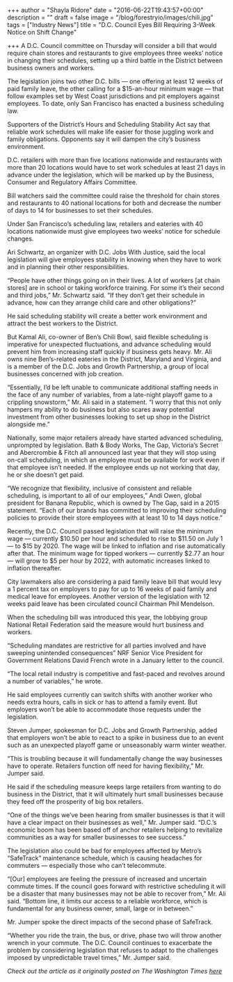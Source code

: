 +++
author = "Shayla Ridore"
date = "2016-06-22T19:43:57+00:00"
description = ""
draft = false
image = "/blog/forestryio/images/chili.jpg"
tags = ["Industry News"]
title = "D.C. Council Eyes Bill Requiring 3-Week Notice on Shift Change"

+++
A D.C. Council committee on Thursday will consider a bill that would require chain stores and restaurants to give employees three weeks’ notice in changing their schedules, setting up a third battle in the District between business owners and workers.

The legislation joins two other D.C. bills — one offering at least 12 weeks of paid family leave, the other calling for a $15-an-hour minimum wage — that follow examples set by West Coast jurisdictions and pit employers against employees. To date, only San Francisco has enacted a business scheduling law.

Supporters of the District’s Hours and Scheduling Stability Act say that reliable work schedules will make life easier for those juggling work and family obligations. Opponents say it will dampen the city’s business environment.

D.C. retailers with more than five locations nationwide and restaurants with more than 20 locations would have to set work schedules at least 21 days in advance under the legislation, which will be marked up by the Business, Consumer and Regulatory Affairs Committee.

Bill watchers said the committee could raise the threshold for chain stores and restaurants to 40 national locations for both and decrease the number of days to 14 for businesses to set their schedules.

Under San Francisco’s scheduling law, retailers and eateries with 40 locations nationwide must give employees two weeks’ notice for schedule changes.

Ari Schwartz, an organizer with D.C. Jobs With Justice, said the local legislation will give employees stability in knowing when they have to work and in planning their other responsibilities.

“People have other things going on in their lives. A lot of workers [at chain stores] are in school or taking workforce training. For some it’s their second and third jobs,” Mr. Schwartz said. “If they don’t get their schedule in advance, how can they arrange child care and other obligations?”

He said scheduling stability will create a better work environment and attract the best workers to the District.

But Kamal Ali, co-owner of Ben’s Chili Bowl, said flexible scheduling is imperative for unexpected fluctuations, and advance scheduling would prevent him from increasing staff quickly if business gets heavy. Mr. Ali owns nine Ben’s-related eateries in the District, Maryland and Virginia, and is a member of the D.C. Jobs and Growth Partnership, a group of local businesses concerned with job creation.

“Essentially, I’d be left unable to communicate additional staffing needs in the face of any number of variables, from a late-night playoff game to a crippling snowstorm,” Mr. Ali said in a statement. “I worry that this not only hampers my ability to do business but also scares away potential investment from other businesses looking to set up shop in the District alongside me.”

Nationally, some major retailers already have started advanced scheduling, unprompted by legislation. Bath & Body Works, The Gap, Victoria’s Secret and Abercrombie & Fitch all announced last year that they will stop using on-call scheduling, in which an employee must be available for work even if that employee isn’t needed. If the employee ends up not working that day, he or she doesn’t get paid.

“We recognize that flexibility, inclusive of consistent and reliable scheduling, is important to all of our employees,” Andi Owen, global president for Banana Republic, which is owned by The Gap, said in a 2015 statement. “Each of our brands has committed to improving their scheduling policies to provide their store employees with at least 10 to 14 days notice.”

Recently, the D.C. Council passed legislation that will raise the minimum wage — currently $10.50 per hour and scheduled to rise to $11.50 on July 1 — to $15 by 2020\. The wage will be linked to inflation and rise automatically after that. The minimum wage for tipped workers — currently $2.77 an hour — will grow to $5 per hour by 2022, with automatic increases linked to inflation thereafter.

City lawmakers also are considering a paid family leave bill that would levy a 1 percent tax on employers to pay for up to 16 weeks of paid family and medical leave for employees. Another version of the legislation with 12 weeks paid leave has been circulated council Chairman Phil Mendelson.

When the scheduling bill was introduced this year, the lobbying group National Retail Federation said the measure would hurt business and workers.

“Scheduling mandates are restrictive for all parties involved and have sweeping unintended consequences” NRF Senior Vice President for Government Relations David French wrote in a January letter to the council.

“The local retail industry is competitive and fast-paced and revolves around a number of variables,” he wrote.

He said employees currently can switch shifts with another worker who needs extra hours, calls in sick or has to attend a family event. But employers won’t be able to accommodate those requests under the legislation.

Steven Jumper, spokesman for D.C. Jobs and Growth Partnership, added that employers won’t be able to react to a spike in business due to an event such as an unexpected playoff game or unseasonably warm winter weather.

“This is troubling because it will fundamentally change the way businesses have to operate. Retailers function off need for having flexibility,” Mr. Jumper said.

He said if the scheduling measure keeps large retailers from wanting to do business in the District, that it will ultimately hurt small businesses because they feed off the prosperity of big box retailers.

“One of the things we’ve been hearing from smaller businesses is that it will have a clear impact on their businesses as well,” Mr. Jumper said. “D.C.’s economic boom has been based off of anchor retailers helping to revitalize communities as a way for smaller businesses to see success.”

The legislation also could be bad for employees affected by Metro’s “SafeTrack” maintenance schedule, which is causing headaches for commuters — especially those who can’t telecommute.

“[Our] employees are feeling the pressure of increased and uncertain commute times. If the council goes forward with restrictive scheduling it will be a disaster that many businesses may not be able to recover from,” Mr. Ali said. “Bottom line, it limits our access to a reliable workforce, which is fundamental for any business owner, small, large or in between.”

Mr. Jumper spoke the direct impacts of the second phase of SafeTrack.

“Whether you ride the train, the bus, or drive, phase two will throw another wrench in your commute. The D.C. Council continues to exacerbate the problem by considering legislation that refuses to adapt to the challenges imposed by unpredictable travel times,” Mr. Jumper said.

_Check out the article as it originally posted on The Washington Times [here](http://www.washingtontimes.com/news/2016/jun/21/dc-council-eyes-bill-requiring-3-week-notice-on-sh/)_